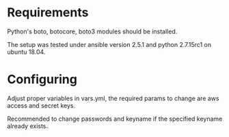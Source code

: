 # Requirements

Python's boto, botocore, boto3 modules should be installed.

The setup was tested under ansible version 2.5.1 and python 2.7.15rc1 on ubuntu 18.04.

# Configuring

Adjust proper variables in vars.yml, the required params to change are aws access and secret keys. 

Recommended to change passwords and keyname if the specified keyname already exists. 
